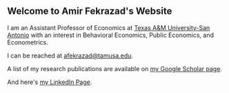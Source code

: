## Welcome to Amir Fekrazad's Website

I am an Assistant Professor of Economics at [Texas A&M University-San Antonio](https://www.tamusa.edu/) with an interest in Behavioral Economics, Public Economics, and Econometrics.

I can be reached at afekrazad@tamusa.edu.

A list of my research publications are available on [my Google Scholar page](https://scholar.google.com/citations?user=nx-tB9oAAAAJ&hl=en).

And here's [my LinkedIn Page](https://www.linkedin.com/in/fekrazad/).
